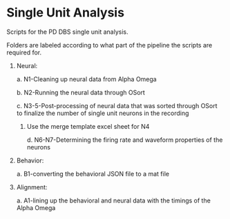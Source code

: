 # Single Unit Analysis
Scripts for the PD DBS single unit analysis.

Folders are labeled according to what part of the pipeline the scripts are required for.

1. Neural:

      a. N1-Cleaning up neural data from Alpha Omega

      b. N2-Running the neural data through OSort

      c. N3-5-Post-processing of neural data that was sorted through OSort to finalize the number of single unit neurons in the recording

   1. Use the merge template excel sheet for N4
      

      d. N6-N7-Determining the firing rate and waveform properties of the neurons
   
3. Behavior:
   
      a. B1-converting the behavioral JSON file to a mat file
   
5. Alignment:

      a. A1-lining up the behavioral and neural data with the timings of the Alpha Omega
 
